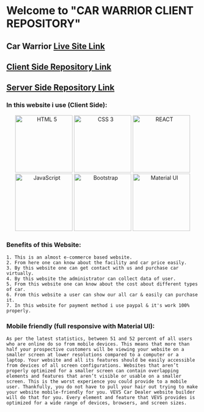 # Welcome to "CAR WARRIOR CLIENT REPOSITORY"

## Car Warrior [Live Site Link](https://bike-warrior-sumon6638.web.app/)

## [Client Side Repository Link](https://github.com/sumon6638-sm/car-warrior)

## [Server Side Repository Link](https://github.com/sumon6638-sm/car-warrior-server)

### In this website i use (Client Side):
<p align="center">
  <img src="https://cdn.pixabay.com/photo/2017/08/05/11/16/logo-2582748_1280.png" width="150" alt='HTML 5' title="HTML 5">

  <img src="https://image.flaticon.com/icons/png/512/919/919826.png" width="150" alt='CSS 3' title="CSS 3">

  <img src="https://ms314006.github.io/static/b7a8f321b0bbc07ca9b9d22a7a505ed5/97b31/React.jpg" width="150" alt='REACT' title="REACT">
  
  <img src="https://encrypted-tbn0.gstatic.com/images?q=tbn:ANd9GcTFknAaANM3pgLVatT9uyAKr3e-jb3QQh0G858Hj0kRB106fRzOXwJaf_n6knaTml57ry4&usqp=CAU" width="150" alt='JavaScript' title="JavaScript">

  <img src="https://download.logo.wine/logo/Bootstrap_(front-end_framework)/Bootstrap_(front-end_framework)-Logo.wine.png" width="150" alt='Bootstrap' title="Bootstrap">

  <img src="https://cdn-media-1.freecodecamp.org/images/1*FDNeKIUeUnf0XdqHmi7nsw.png" width="150" alt='Material UI' title="Material UI">
</p>

### Benefits of this Website:
    1. This is an almost e-commerce based website.
    2. From here one can know about the facility and car price easily.
    3. By this website one can get contact with us and purchase car virtually.
    4. By this website the administrator can collect data of user.
    5. From this website one can know about the cost about different types of car.
    6. From this website a user can show our all car & easily can purchase it.
    7. In this website for payment method i use paypal & it's work 100% properly.
  
  ### Mobile friendly (full responsive with Material UI):
    As per the latest statistics, between 51 and 52 percent of all users who are online do so from mobile devices. This means that more than half your prospective customers will be viewing your website on a smaller screen at lower resolutions compared to a computer or a laptop. Your website and all its features should be easily accessible from devices of all screen configurations. Websites that aren’t properly optimized for a smaller screen can contain overlapping elements and features that aren’t visible or usable on a smaller screen. This is the worst experience you could provide to a mobile user. Thankfully, you do not have to pull your hair out trying to make your website mobile-friendly for you. VEVS Car Dealer website builder will do that for you. Every element and feature that VEVS provides is optimized for a wide range of devices, browsers, and screen sizes.
